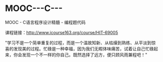 # MOOC---C---
MOOC - C语言程序设计精髓 - 编程题代码

课程链接：http://www.icourse163.org/course/HIT-69005

"学习不是一个简单重复的过程，而是一个温故知新、从枯燥到熟练、从平淡到惊喜的发现美的过程。忙碌是一种幸福，因为我们无暇体味痛苦，试着让自己忙碌起来，你会发现一个不一样的你自己。既然选择了远方，便只顾风雨兼程吧！"
